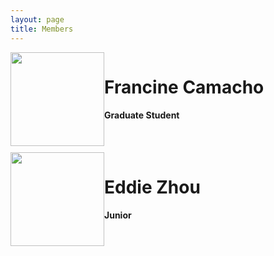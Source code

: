 ```yaml
---
layout: page
title: Members
---
```

<div style="width:100%;height:150px;margin-bottom:10px;">
	<img style="float:left;width:150px;height:150px" src="{{ site.baseurl }}Camacho.jpg">
	<div style="float:left;">
		<h1>Francine Camacho</h1>
		<h4>Graduate Student</h4>
	</div>
</div>

<div style="width:100%;height:150px;margin-bottom:10px;">
	<img style="float:left;width:150px;height:150px" src="{{ site.baseurl }}Zhou.jpg">
	<div style="float:left;">
		<h1>Eddie Zhou</h1>
		<h4>Junior</h4>
	</div>
</div>

